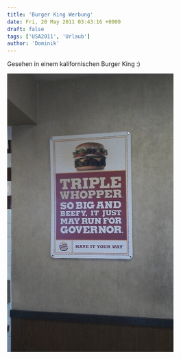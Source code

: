 ```yaml
---
title: 'Burger King Werbung'
date: Fri, 20 May 2011 03:43:16 +0000
draft: false
tags: ['USA2011', 'Urlaub']
author: 'Dominik'
---
```


Gesehen in einem kalifornischen Burger King :)

![-487176354](/urlaub11to15-images/11/487176354-scaled500.jpg?w=179)